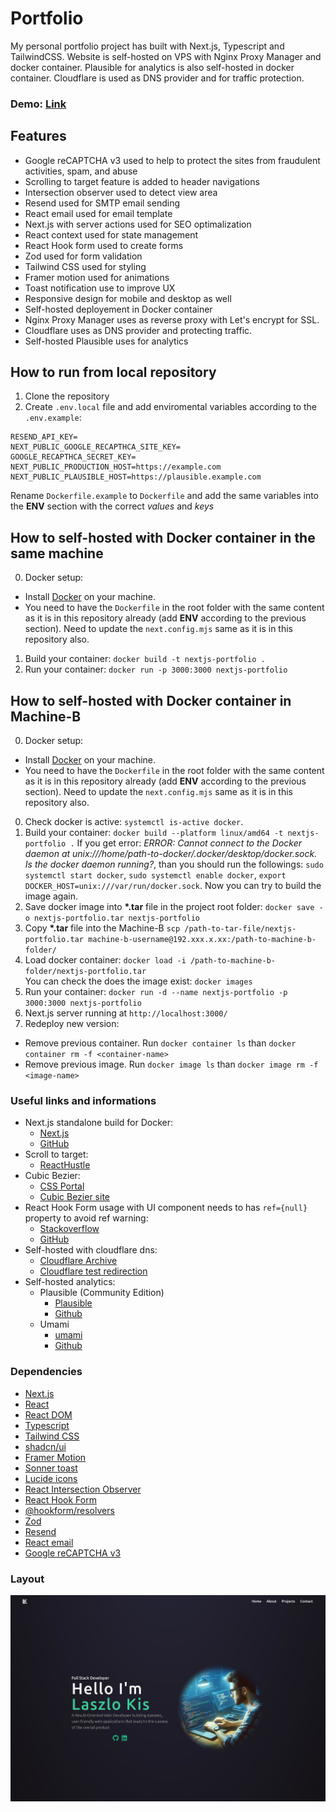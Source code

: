 # **Portfolio**

My personal portfolio project has built with Next.js, Typescript and TailwindCSS. Website is self-hosted on VPS with Nginx Proxy Manager and docker container. Plausible for analytics is also self-hosted in docker container. Cloudflare is used as DNS provider and for traffic protection.

### Demo: [Link](https://laszlokis.site)

## Features

- Google reCAPTCHA v3 used to help to protect the sites from fraudulent activities, spam, and abuse
- Scrolling to target feature is added to header navigations
- Intersection observer used to detect view area
- Resend used for SMTP email sending
- React email used for email template
- Next.js with server actions used for SEO optimalization
- React context used for state management
- React Hook form used to create forms
- Zod used for form validation
- Tailwind CSS used for styling
- Framer motion used for animations
- Toast notification use to improve UX
- Responsive design for mobile and desktop as well
- Self-hosted deployement in Docker container
- Nginx Proxy Manager uses as reverse proxy with Let's encrypt for SSL.
- Cloudflare uses as DNS provider and protecting traffic.
- Self-hosted Plausible uses for analytics

## How to run from local repository

1. Clone the repository
2. Create `.env.local` file and add enviromental variables according to the `.env.example`:

```
RESEND_API_KEY=
NEXT_PUBLIC_GOOGLE_RECAPTHCA_SITE_KEY=
GOOGLE_RECAPTHCA_SECRET_KEY=
NEXT_PUBLIC_PRODUCTION_HOST=https://example.com
NEXT_PUBLIC_PLAUSIBLE_HOST=https://plausible.example.com
```

Rename `Dockerfile.example` to `Dockerfile` and add the same variables into the **ENV** section with the correct _values_ and _keys_

## How to self-hosted with Docker container in the same machine

0. Docker setup:

- Install [Docker](https://docs.docker.com/get-started/get-docker/) on your machine.
- You need to have the `Dockerfile` in the root folder with the same content as it is in this repository already (add **ENV** according to the previous section). Need to update the `next.config.mjs` same as it is in this repository also.

1. Build your container: `docker build -t nextjs-portfolio .`
2. Run your container: `docker run -p 3000:3000 nextjs-portfolio`

## How to self-hosted with Docker container in Machine-B

0. Docker setup:

- Install [Docker](https://docs.docker.com/get-started/get-docker/) on your machine.
- You need to have the `Dockerfile` in the root folder with the same content as it is in this repository already (add **ENV** according to the previous section). Need to update the `next.config.mjs` same as it is in this repository also.

0. Check docker is active: `systemctl is-active docker`.
1. Build your container: `docker build --platform linux/amd64 -t nextjs-portfolio .` If you get error: _ERROR: Cannot connect to the Docker daemon at unix:///home/path-to-docker/.docker/desktop/docker.sock. Is the docker daemon running?_, than you should run the followings: `sudo systemctl start docker`, `sudo systemctl enable docker`, `export DOCKER_HOST=unix:///var/run/docker.sock`. Now you can try to build the image again.
2. Save docker image into **\*.tar** file in the project root folder: `docker save -o nextjs-portfolio.tar nextjs-portfolio`
3. Copy **\*.tar** file into the Machine-B `scp /path-to-tar-file/nextjs-portfolio.tar machine-b-username@192.xxx.x.xx:/path-to-machine-b-folder/`
4. Load docker container: `docker load -i /path-to-machine-b-folder/nextjs-portfolio.tar`<br/>
   You can check the does the image exist: `docker images`
5. Run your container: `docker run -d --name nextjs-portfolio -p 3000:3000 nextjs-portfolio`<br/>
6. Next.js server running at `http://localhost:3000/`
7. Redeploy new version:<br/>

- Remove previous container. Run `docker container ls` than `docker container rm -f <container-name>`
- Remove previous image. Run `docker image ls` than `docker image rm -f <image-name>`

### Useful links and informations

- Next.js standalone build for Docker:
  - [Next.js](https://nextjs.org/docs/app/api-reference/next-config-js/output#automatically-copying-traced-files)
  - [GitHub](https://github.com/vercel/next.js/tree/canary/examples/with-docker)
- Scroll to target:
  - [ReactHustle](https://reacthustle.com/blog/nextjs-scroll-to-element)
- Cubic Bezier:
  - [CSS Portal](https://www.cssportal.com/css-cubic-bezier-generator/)
  - [Cubic Bezier site](https://cubic-bezier.com/)
- React Hook Form usage with UI component needs to has `ref={null}` property to avoid ref warning:
  - [Stackoverflow](https://stackoverflow.com/questions/67877887/react-hook-form-v7-function-components-cannot-be-given-refs-attempts-to-access)
  - [GitHub](https://github.com/react-hook-form/react-hook-form/issues/3411)
- Self-hosted with cloudflare dns:
  - [Cloudflare Archive](https://community.cloudflare.com/tdeprecated-redirect-www-example-com-to-example-com/78347)
  - [Cloudflare test redirection](https://community.cloudflare.com/t/redirect-to-non-www/596929)
- Self-hosted analytics:
  - Plausible (Community Edition)
    - [Plausible](https://plausible.io/)
    - [Github](https://github.com/plausible/community-edition/)
  - Umami
    - [umami](https://umami.is/)
    - [Github](https://github.com/umami-software/umami)

### Dependencies

- [Next.js](https://nextjs.org/)
- [React](https://react.dev/)
- [React DOM](https://www.npmjs.com/package/react-dom)
- [Typescript](https://www.typescriptlang.org/)
- [Tailwind CSS](https://tailwindcss.com/)
- [shadcn/ui](https://ui.shadcn.com/)
- [Framer Motion](https://www.framer.com/)
- [Sonner toast](https://sonner.emilkowal.ski/)
- [Lucide icons](https://lucide.dev/)
- [React Intersection Observer](https://www.npmjs.com/package/react-intersection-observer)
- [React Hook Form](https://react-hook-form.com/)
- [@hookform/resolvers](https://www.npmjs.com/package/@hookform/resolvers)
- [Zod](https://zod.dev/)
- [Resend](https://resend.com/)
- [React email](https://react.email/)
- [Google reCAPTCHA v3](https://www.google.com/recaptcha/about/)

### Layout

![layout picture](https://github.com/ev0clu/portfolio/blob/main/public/og.jpg?raw=true)<br>
